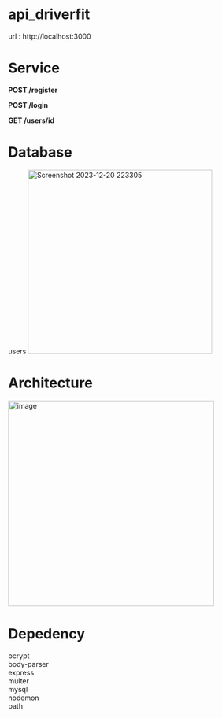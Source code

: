 ﻿# api_driverfit
url : http://localhost:3000

# Service
**POST /register** <br>

 
 **POST /login** <br>
 
 **GET /users/id** <br>


 # Database
 users
<img width="374" alt="Screenshot 2023-12-20 223305" src="https://github.com/DriverFit/Backend/assets/103325979/32fcae7f-3786-42f8-bc56-c09c9e13930b">


# Architecture

<img width="418" alt="image" src="https://github.com/DriverFit/Backend/assets/103325979/f14ac369-b1f9-4b5e-a8f9-2eae8fa95071">


# Depedency
bcrypt <br>
body-parser <br>
express <br>
multer <br>
mysql <br>
nodemon <br>
path <br>



